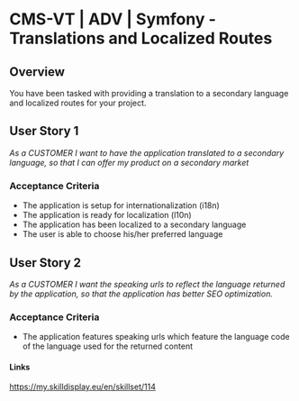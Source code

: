 # CMS-VT | ADV | Symfony - Translations and Localized Routes

## Overview
You have been tasked with providing a translation to a secondary language and localized routes for your project.

## User Story 1
*As a CUSTOMER I want to have the application translated to a secondary language, so that I can offer my product on a secondary market*

### Acceptance Criteria
- The application is setup for internationalization (i18n)
- The application is ready for localization (l10n)
- The application has been localized to a secondary language
- The user is able to choose his/her preferred language

## User Story 2
*As a CUSTOMER I want the speaking urls to reflect the language returned by the application, so that the application has better SEO optimization.*

### Acceptance Criteria
- The application features speaking urls which feature the language code of the language used for the returned content

#### Links
https://my.skilldisplay.eu/en/skillset/114
